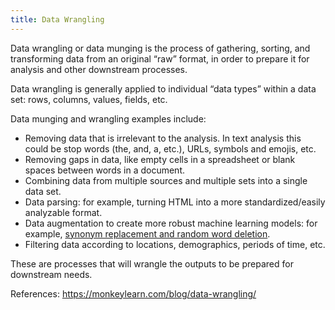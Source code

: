 ```yaml
---
title: Data Wrangling
---
```



Data wrangling or data munging is the process of gathering, sorting, and transforming data from an original “raw” format, in order to prepare it for analysis and other downstream processes.

Data wrangling is generally applied to individual “data types” within a data set: rows, columns, values, fields, etc. 

Data munging and wrangling examples include:
- Removing data that is irrelevant to the analysis. In text analysis this could be stop words (the, and, a, etc.), URLs, symbols and emojis, etc.
- Removing gaps in data, like empty cells in a spreadsheet or blank spaces between words in a document.
- Combining data from multiple sources and multiple sets into a single data set.
- Data parsing: for example, turning HTML into a more standardized/easily analyzable format.
- Data augmentation to create more robust machine learning models: for example, [synonym replacement and random word deletion](https://towardsdatascience.com/eda-easy-data-augmentation-techniques-for-boosting-performance-on-text-classification-tasks-3e61a56d1332).
- Filtering data according to locations, demographics, periods of time, etc.

These are processes that will wrangle the outputs to be prepared for downstream needs.

References:
https://monkeylearn.com/blog/data-wrangling/